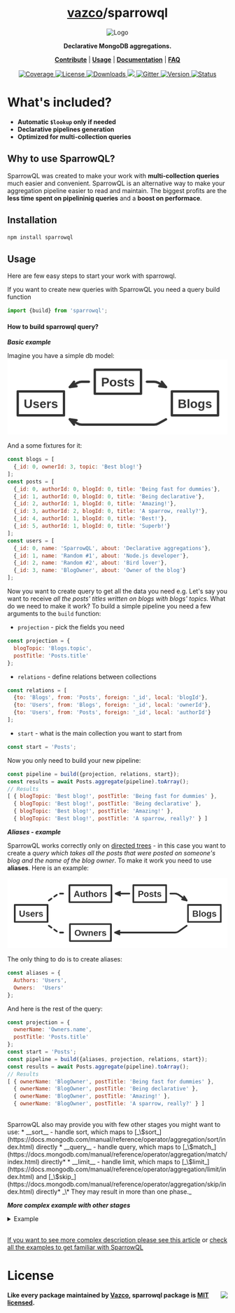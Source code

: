 <h1 align="center">
    <a href="https://github.com/vazco">vazco</a>/sparrowql
</h1>

<p align="center">
    <img src="sparrowql.png" alt="Logo" height="300">
</p>

<p align="center">
    <strong>Declarative MongoDB aggregations.</strong>
</p>

<p align="center">
    <strong><a href="https://github.com/vazco/sparrowql/blob/master/.github/CONTRIBUTING.md">Contribute</a></strong> |
    <strong><a href="#usage">Usage</a></strong> |
    <strong><a href="https://github.com/vazco/sparrowql/blob/master/INTRODUCTION.md">Documentation</a></strong> |
    <strong><a href="https://github.com/vazco/sparrowql/blob/master/FAQ.md">FAQ</a></strong> 
</p>

<p align="center">
    <a href="https://codecov.io/gh/vazco/sparrowql">
        <img src="https://img.shields.io/codecov/c/github/vazco/sparrowql.svg?style=flat-square" alt="Coverage">
    </a>
    <a href="https://npmjs.org/package/sparrowql">
        <img src="https://img.shields.io/npm/l/sparrowql.svg?style=flat-square" alt="License">
    </a>
    <a href="https://npmjs.org/package/sparrowql">
        <img src="https://img.shields.io/npm/dm/sparrowql.svg?style=flat-square" alt="Downloads">
    </a>
    <a href="https://vazco.eu">
        <img src="https://img.shields.io/badge/vazco-package-blue.svg?logo=data%3Aimage%2Fpng%3Bbase64%2CiVBORw0KGgoAAAANSUhEUgAAAA4AAAAOCAYAAAAfSC3RAAAABmJLR0QA%2FwD%2FAP%2BgvaeTAAAACXBIWXMAAAsTAAALEwEAmpwYAAAAB3RJTUUH4QMfFAIRHb8WQgAAAY1JREFUKM%2BNkLFrGgEUxr87FMnpnXdIqxi1Q3VxachgSbcOgRBCTMbgH9CCW%2BjSUminSpEmBEIpHW7rkCmQSSjEKVOGEAK5bOFyk4c5TMRTyZ1fl5aK9ai%2F8b334%2Ft4QBBmLQmz9jpoLSKYPQCfYdaezi6atTKAMoAYgK1pJ8LkQPr5JspHsbO%2BFilAEADQArCA3Ftn%2FC40KebPO4Ln37peNNxrFxPSXTaW9cPiewDbgYkkXwBYB3B5dHES3W8cpM254ctOJhr3wsKqs7Zj%2FdOZZITkMf9yT%2FKq3e18eHf47fmTT5XE1H%2BQ3GAwDyQ%2FkkxMSvLvhP%2FxZVLc42zYJBf%2FSPMkW57nsd%2Fv03VdDgYDjkajIPkryVDIdd1Xtm0%2Fdhznptvtmr7vu5IkRRRFySiKko%2FH45BlebzgJoBdodls%2FjAM49SyrIau69etVmsIIFStVnPFYvFZoVBY1jRtJZlMpjRNm5MkCaIofhfq9XrMMIyeruuc9u1KpRIulUqqqqpLqqqW0%2Bl0OZVKyb8ANqUwunhV3dcAAAAASUVORK5CYII%3D&style=flat-square">
    </a>
    <a href="https://gitter.im/vazco/sparrowql">
        <img src="https://img.shields.io/gitter/room/vazco/sparrowql.svg?style=flat-square" alt="Gitter">
    </a>
    <a href="https://npmjs.org/package/sparrowql">
        <img src="https://img.shields.io/npm/v/sparrowql.svg?style=flat-square" alt="Version">
    </a>
    <a href="https://travis-ci.org/vazco/sparrowql">
        <img src="https://img.shields.io/travis/vazco/sparrowql.svg?style=flat-square" alt="Status">
    </a>
</p>

# What's included?

* **Automatic `$lookup` only if needed**
* **Declarative pipelines generation**
* **Optimized for multi-collection queries**

## Why to use SparrowQL?

SparrowQL was created to make your work with __multi-collection queries__ much easier and convenient. SparrowQL is an alternative way to make your aggregation pipeline easier to read and maintain. The biggest profits are the __less time spent on pipelininig queries__ and a __boost on performace__.

## Installation 

```sh
npm install sparrowql
```

## Usage 
Here are few easy steps to start your work with sparrowql.

If you want to create new queries with SparrowQL you need a query build function

```js
import {build} from 'sparrowql';
```

#### How to build sparrowql query?
__*Basic example*__

Imagine you have a simple db model:
<br>
![Simple graph db model](graph.png)

And a some fixtures for it:

```js
const blogs = [
  {_id: 0, ownerId: 3, topic: 'Best blog!'}
];
const posts = [
  {_id: 0, authorId: 0, blogId: 0, title: 'Being fast for dummies'},
  {_id: 1, authorId: 0, blogId: 0, title: 'Being declarative'},
  {_id: 2, authorId: 1, blogId: 0, title: 'Amazing!'},
  {_id: 3, authorId: 2, blogId: 0, title: 'A sparrow, really?'},
  {_id: 4, authorId: 1, blogId: 0, title: 'Best!'},
  {_id: 5, authorId: 1, blogId: 0, title: 'Superb!'}
];
const users = [
  {_id: 0, name: 'SparrowQL', about: 'Declarative aggregations'},
  {_id: 1, name: 'Random #1', about: 'Node.js developer'},
  {_id: 2, name: 'Random #2', about: 'Bird lover'},
  {_id: 3, name: 'BlogOwner', about: 'Owner of the blog'}
];
```

Now you want to create query to get all the data you need e.g.
Let's say you want to receive _all the posts' titles written on blogs with blogs' topics._ What do we need to make it work? To build a simple pipeline you need a few arguments to the `build` function:

* `projection` - pick the fields you need

```js
const projection = {
  blogTopic: 'Blogs.topic',
  postTitle: 'Posts.title'
};
```

* `relations` - define relations between collections

```js
const relations = [
  {to: 'Blogs', from: 'Posts', foreign: '_id', local: 'blogId'},
  {to: 'Users', from: 'Blogs', foreign: '_id', local: 'ownerId'},
  {to: 'Users', from: 'Posts', foreign: '_id', local: 'authorId'}
];
```

* `start` - what is the main collection you want to start from

```js
const start = 'Posts';
```

Now you only need to build your new pipeline:

```js
const pipeline = build({projection, relations, start});
const results = await Posts.aggregate(pipeline).toArray();
// Results 
[ { blogTopic: 'Best blog!', postTitle: 'Being fast for dummies' },
  { blogTopic: 'Best blog!', postTitle: 'Being declarative' },
  { blogTopic: 'Best blog!', postTitle: 'Amazing!' },
  { blogTopic: 'Best blog!', postTitle: 'A sparrow, really?' } ]
```

__*Aliases - example*__

SparrowQL works correctly only on [directed trees](https://en.wikipedia.org/wiki/Tree_(graph_theory)) - in this case you want to create a _query which takes all the posts that were posted on someone's blog and the name of the blog owner_. To make it work you need to use __aliases__. Here is an example:

![Simple db graph model with aliases](tree.png)

The only thing to do is to create aliases:

```js
const aliases = {
  Authors: 'Users',
  Owners:  'Users'
};
```

And here is the rest of the query:

```js
const projection = {
  ownerName: 'Owners.name',
  postTitle: 'Posts.title'
};
const start = 'Posts';
const pipeline = build({aliases, projection, relations, start});
const results = await Posts.aggregate(pipeline).toArray();
// Results
[ { ownerName: 'BlogOwner', postTitle: 'Being fast for dummies' },
  { ownerName: 'BlogOwner', postTitle: 'Being declarative' },
  { ownerName: 'BlogOwner', postTitle: 'Amazing!' },
  { ownerName: 'BlogOwner', postTitle: 'A sparrow, really?' } ]
```

<br>
SparrowQL also may provide you with few other stages you might want to use: 
* __sort__ - handle sort, which maps to [_\$sort_](https://docs.mongodb.com/manual/reference/operator/aggregation/sort/index.html) directly
* __query__ - handle query, which maps to [_\$match_](https://docs.mongodb.com/manual/reference/operator/aggregation/match/index.html) directly*
* __limit__ - handle limit, which maps to [_\$limit_](https://docs.mongodb.com/manual/reference/operator/aggregation/limit/index.html) and [_\$skip_](https://docs.mongodb.com/manual/reference/operator/aggregation/skip/index.html) directly*
   _\* They may result in more than one phase._

__*More complex example with other stages*__

<details>
<summary>Example</summary>

```js
const limit = 1;
const projection = {
  blogOwnerName: 'Owners.name',
  postAuthorName: 'Authors.name',
  postTitle: 'Posts.title'
};
const query = {'Authors.name': 'Random #1'};
const skip = 1;
const sort = {'Posts.title': -1};
const start = 'Posts';
const pipeline = build({
  aliases,
  limit,
  projection,
  query,
  relations,
  skip,
  sort,
  start
});
const results = await Posts.aggregate(pipeline).toArray();
[ { blogOwnerName: 'BlogOwner',
    postAuthorName: 'Random #1',
    postTitle: 'Best!' } ]
```
</details>
<br>

[If you want to see more complex description please see this article](https://medium.com/vazco/dynamic-aggregations-with-sparrowql-dfeb133821e7) or [check all the examples to get familiar with SparrowQL](https://github.com/vazco/sparrowql/tree/master/__tests__)

# License

<img src="https://vazco.eu/banner.png" align="right">

**Like every package maintained by [Vazco](https://vazco.eu/), sparrowql package is [MIT licensed](https://github.com/vazco/sparrowql/blob/master/LICENSE).**
